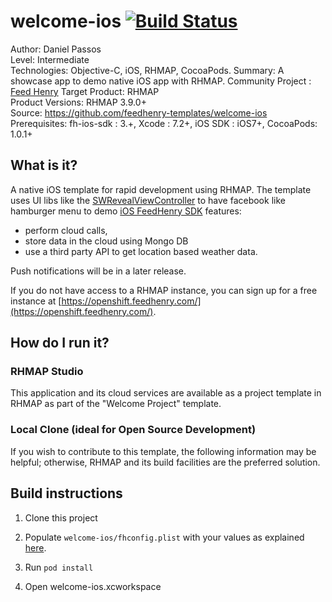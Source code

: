 # welcome-ios [![Build Status](https://travis-ci.org/feedhenry-templates/welcome-ios.png)](https://travis-ci.org/feedhenry-templates/welcome-ios)

Author: Daniel Passos   
Level: Intermediate  
Technologies: Objective-C, iOS, RHMAP, CocoaPods.
Summary: A showcase app to demo native iOS app with RHMAP. 
Community Project : [Feed Henry](http://feedhenry.org)
Target Product: RHMAP  
Product Versions: RHMAP 3.9.0+   
Source: https://github.com/feedhenry-templates/welcome-ios  
Prerequisites: fh-ios-sdk : 3.+, Xcode : 7.2+, iOS SDK : iOS7+, CocoaPods: 1.0.1+

## What is it?

A native iOS template for rapid development using RHMAP. The template uses UI libs like the [SWRevealViewController](https://github.com/John-Lluch/SWRevealViewController) to have facebook like hamburger menu to demo [iOS FeedHenry SDK](https://github.com/feedhenry/fh-ios-sdk) features:

- perform cloud calls, 
- store data in the cloud using Mongo DB
- use a third party API to get location based weather data. 
 
Push notifications will be in a later release.

If you do not have access to a RHMAP instance, you can sign up for a free instance at [https://openshift.feedhenry.com/](https://openshift.feedhenry.com/).

## How do I run it?  

### RHMAP Studio

This application and its cloud services are available as a project template in RHMAP as part of the "Welcome Project" template.

### Local Clone (ideal for Open Source Development)
If you wish to contribute to this template, the following information may be helpful; otherwise, RHMAP and its build facilities are the preferred solution.

## Build instructions

1. Clone this project

2. Populate ```welcome-ios/fhconfig.plist``` with your values as explained [here](http://docs.feedhenry.com/v3/dev_tools/sdks/ios.html#ios-configure).

3. Run ```pod install``` 

4. Open welcome-ios.xcworkspace

